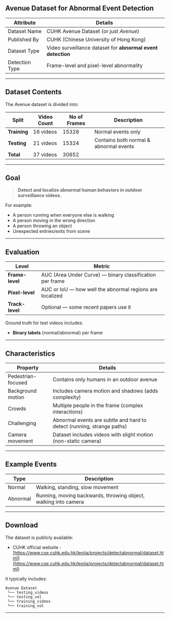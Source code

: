 ## Avenue Dataset for Abnormal Event Detection

| Attribute         | Details                                                                                                                                                       |
| ----------------- | ------------------------------------------------------------------------------------------------------------------------------------------------------------- |
| Dataset Name   | CUHK Avenue Dataset (or just *Avenue*)                                                                                                                        |
| Published By   | CUHK (Chinese University of Hong Kong)                                                                                                                        |
|  Dataset Type   | Video surveillance dataset for **abnormal event detection**                                                                                                   |
| Detection Type | Frame-level and pixel-level abnormality                                                                                                                       |

---

##  Dataset Contents

The Avenue dataset is divided into:

| Split        | Video Count | No of Frames  |          Description                       |
| ------------ | ----------- | ----------------- | -------------------------------------- |
| **Training** | 16 videos   | 15328 | Normal events only                     |
| **Testing**  | 21 videos   | 15324 | Contains both normal & abnormal events |
| **Total**    | 37 videos |  30652    |                                        |



---

## Goal

> **Detect and localize abnormal human behaviors in outdoor surveillance videos.**

For example:

* A person running when everyone else is walking
* A person moving in the wrong direction
* A person throwing an object
* Unexpected entries/exits from scene

---

## Evaluation



| Level           | Metric                                                   |
| --------------- | -------------------------------------------------------- |
| **Frame-level** | AUC (Area Under Curve) — binary classification per frame |
| **Pixel-level** | AUC or IoU — how well the abnormal regions are localized |
| **Track-level** | Optional — some recent papers use it                     |

Ground truth for test videos includes:

* **Binary labels** (normal/abnormal) per frame


---

## Characteristics

| Property              | Details                                                                |
| --------------------- | ---------------------------------------------------------------------- |
|  Pedestrian-focused | Contains only humans in an outdoor avenue                              |
| Background motion  | Includes camera motion and shadows (adds complexity)                   |
| Crowds             | Multiple people in the frame (complex interactions)                    |
| Challenging        | Abnormal events are subtle and hard to detect (running, strange paths) |
| Camera movement    | Dataset includes videos with slight motion (non-static camera)         |

---

##  Example Events

| Type       | Description                                                     |
| ---------- | --------------------------------------------------------------- |
| Normal   | Walking, standing, slow movement                                |
| Abnormal | Running, moving backwards, throwing object, walking into camera |

---

## Download

The dataset is publicly available:

* CUHK official website : [https://www.cse.cuhk.edu.hk/leojia/projects/detectabnormal/dataset.html](https://www.cse.cuhk.edu.hk/leojia/projects/detectabnormal/dataset.html)

It typically includes:

```
Avenue Dataset
 └── testing_videos
 └── testing_vol
 └── training_videos
 └── training_vol
```
---

